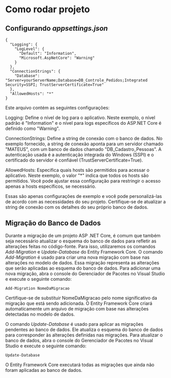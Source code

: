 
# Como rodar projeto

## Configurando *appsettings.json*

```
{
  "Logging": {
    "LogLevel": {
      "Default": "Information",
      "Microsoft.AspNetCore": "Warning"
    }
  },
  "ConnectionStrings": {
    "Database": "Server=yourServerName;Database=DB_Controle_Pedidos;Integrated Security=SSPI; TrustServerCertificate=True"
  },
  "AllowedHosts": "*"
}
```

Este arquivo contém as seguintes configurações:

Logging: Define o nível de log para o aplicativo. Neste exemplo, o nível padrão é "Information" e o nível para logs específicos do ASP.NET Core é definido como "Warning".

ConnectionStrings: Define a string de conexão com o banco de dados. No exemplo fornecido, a string de conexão aponta para um servidor chamado "MATEUS", com um banco de dados chamado "DB_Cadastro_Pessoas". A autenticação usada é a autenticação integrada do Windows (SSPI) e o certificado do servidor é confiável (TrustServerCertificate=True).

AllowedHosts: Especifica quais hosts são permitidos para acessar o aplicativo. Neste exemplo, o valor "*" indica que todos os hosts são permitidos. Você pode ajustar essa configuração para restringir o acesso apenas a hosts específicos, se necessário.

Essas são apenas configurações de exemplo e você pode personalizá-las de acordo com as necessidades do seu projeto. Certifique-se de atualizar a string de conexão com os detalhes do seu próprio banco de dados.

## Migração do Banco de Dados
Durante a migração de um projeto ASP .NET Core, é comum que também seja necessário atualizar o esquema do banco de dados para refletir as alterações feitas no código-fonte. Para isso, utilizaremos os comandos *Add-Migration* e *Update-Database* do Entity Framework Core.
O comando *Add-Migration* é usado para criar uma nova migração com base nas alterações no modelo de dados. Essa migração representa as alterações que serão aplicadas ao esquema do banco de dados.
Para adicionar uma nova migração, abra o console do Gerenciador de Pacotes no Visual Studio e execute o seguinte comando:

```Add-Migration NomeDaMigracao```

Certifique-se de substituir NomeDaMigracao pelo nome significativo da migração que está sendo adicionada. O Entity Framework Core criará automaticamente um arquivo de migração com base nas alterações detectadas no modelo de dados.

O comando *Update-Database* é usado para aplicar as migrações pendentes ao banco de dados. Ele atualiza o esquema do banco de dados para corresponder às alterações definidas nas migrações.
Para atualizar o banco de dados, abra o console do Gerenciador de Pacotes no Visual Studio e execute o seguinte comando:

```Update-Database```

O Entity Framework Core executará todas as migrações que ainda não foram aplicadas ao banco de dados.
